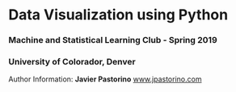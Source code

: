# Data Visualization using Python
### Machine and Statistical Learning Club - Spring 2019
### University of Colorador, Denver

Author Information:
__Javier Pastorino__
www.jpastorino.com
